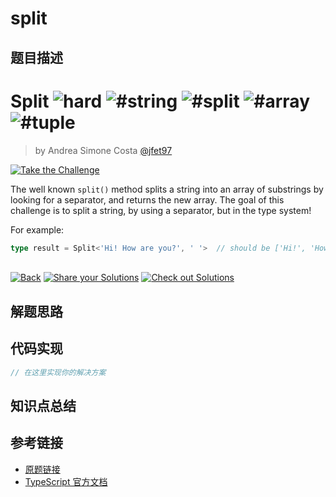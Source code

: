 # split

## 题目描述

<!--info-header-start--><h1>Split <img src="https://img.shields.io/badge/-hard-de3d37" alt="hard"/> <img src="https://img.shields.io/badge/-%23string-999" alt="#string"/> <img src="https://img.shields.io/badge/-%23split-999" alt="#split"/> <img src="https://img.shields.io/badge/-%23array-999" alt="#array"/> <img src="https://img.shields.io/badge/-%23tuple-999" alt="#tuple"/></h1><blockquote><p>by Andrea Simone Costa <a href="https://github.com/jfet97" target="_blank">@jfet97</a></p></blockquote><p><a href="https://tsch.js.org/2822/play" target="_blank"><img src="https://img.shields.io/badge/-Take%20the%20Challenge-3178c6?logo=typescript&logoColor=white" alt="Take the Challenge"/></a> </p><!--info-header-end-->

The well known `split()` method splits a string into an array of substrings by looking for a separator, and returns the new array. The goal of this challenge is to split a string, by using a separator, but in the type system!

For example:

```ts
type result = Split<'Hi! How are you?', ' '>  // should be ['Hi!', 'How', 'are', 'you?']
```


<!--info-footer-start--><br><a href="../../README.md" target="_blank"><img src="https://img.shields.io/badge/-Back-grey" alt="Back"/></a> <a href="https://tsch.js.org/2822/answer" target="_blank"><img src="https://img.shields.io/badge/-Share%20your%20Solutions-teal" alt="Share your Solutions"/></a> <a href="https://tsch.js.org/2822/solutions" target="_blank"><img src="https://img.shields.io/badge/-Check%20out%20Solutions-de5a77?logo=awesome-lists&logoColor=white" alt="Check out Solutions"/></a> <!--info-footer-end-->

## 解题思路

<!-- 在这里记录你的解题思路和学习笔记 -->

## 代码实现

```typescript
// 在这里实现你的解决方案
```

## 知识点总结

<!-- 在这里总结相关的 TypeScript 知识点 -->

## 参考链接

- [原题链接](https://github.com/type-challenges/type-challenges/tree/main/questions/02822-hard-split)
- [TypeScript 官方文档](https://www.typescriptlang.org/docs/)
